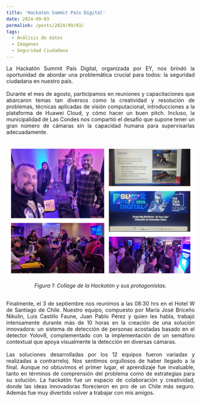 ```yaml
---
title: 'Hackaton Summit País Digital'
date: 2024-09-03
permalink: /posts/2024/09/03/
tags:
  - Análisis de datos
  - Imagenes
  - Seguridad Ciudadana
---
```

<div style="text-align: justify;">La Hackatón Summit País Digital, organizada por EY, nos brindó la oportunidad de abordar una problemática crucial para todos: la seguridad ciudadana en nuestro país.</div>
<br>
<div style="text-align: justify;">Durante el mes de agosto, participamos en reuniones y capacitaciones que abarcaron temas tan diversos como la creatividad y resolución de problemas, técnicas aplicadas de visión computacional, introducciones a la plataforma de Huawei Cloud, y cómo hacer un buen pitch. Incluso, la municipalidad de Las Condes nos compartió el desafío que supone tener un gran número de cámaras sin la capacidad humana para supervisarlas adecuadamente.</div>
<br>


<p align="center">
  <p align="center">
  <img src="/files/2409_03.jpg" alt="Collage de la Hackatón y sus protagonistas">
</p>
<p align="center">
  <em>Figura 1: Collage de la Hackatón y sus protagonistas.</em>
</p>
<br>
<div style="text-align: justify;">Finalmente, el 3 de septiembre nos reunimos a las 08:30 hrs en el Hotel W de Santiago de Chile. Nuestro equipo, compuesto por María José Briceño Nikulin, Luis Castillo Faune, Juan Pablo Pérez y quien les habla, trabajó intensamente durante más de 10 horas en la creación de una solución innovadora: un sistema de detección de personas acostadas basado en el detector Yolov8, complementado con la implementación de un semáforo contextual que apoya visualmente la detección en diversas cámaras.</div>
<br>
<div style="text-align: justify;">Las soluciones desarrolladas por los 12 equipos fueron variadas y realizadas a contrarreloj. Nos sentimos orgullosos de haber llegado a la final. Aunque no obtuvimos el primer lugar, el aprendizaje fue invaluable, tanto en términos de comprensión del problema como de estrategias para su solución. La hackatón fue un espacio de colaboración y creatividad, donde las ideas innovadoras florecieron en pro de un Chile más seguro. Además fue muy divertido volver a trabajar con mis amigos.</div>

